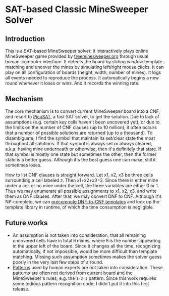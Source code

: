 # SAT-based Classic MineSweeper Solver

## Introduction

This is a SAT-based MineSweeper solver.
It interactively plays online MineSweeper game provided by [freeminesweeper.org](http://www.freeminesweeper.org/minecore.html) through usual human-computer interface.
It detects the board by sliding window template matching and uncover the mines by simulating left/right mouse clicks.
It can play on all configuration of boards (height, width, number of mines).
It logs all events needed to reproduce the process.
It automatically begins a new round whenever it loses or wins.
And it records the winning rate.

## Mechanism

The core mechanism is to convert current MineSweeper board into a CNF, and resort to [PicoSAT](http://fmv.jku.at/picosat/), a fast SAT solver, to get the solution.
Due to lack of assumptions (e.g. certain key cells haven't been uncovered yet), or due to the limits on the number of CNF clauses (up to 10 million), it often occurs that a number of possible solutions are returned (up to a thousand).
To disambiguate, I find the symbol that maintain its set/clear state the most throughout all solutions.
If that symbol is always set or always cleared, a.k.a. having mine underneath or otherwise, then it's definitely that state.
If that symbol is mostly one state but sometimes the other, then the former state is a better guess.
Although it's the best guess one can make, still it sometimes loses.

How to list CNF clauses is straight forward.
Let x1, x2, x3 be three cells surrounding a cell labeled `2`.
Then x1+x2+x3=2.
Since there is either mine under a cell or no mine under the cell, the three variables are either 0 or 1.
Thus we may enumerate all possible assignments to x1, x2, x3, and write them as DNF clauses.
After that, we may convert DNF to CNF.
Although it's NP-complete, we can [precompute DNF-to-CNF templates](data/makeSATTable/src/MakeCNFTable.java) and look up the template library in runtime, of which the time consumption is negligible.

## Future works

- An assumption is not taken into consideration, that all remaining uncovered cells have in total `M` mines, where `M` is the number appearing in the upper left of the board.
  Since it changes all the time, recognizing automatically, if not impossible, would be more difficult than template matching.
  Missing such assumption sometimes makes the solver guess poorly in the very last few steps of a round.
- [Patterns](http://www.minesweeper.info/wiki/Strategy) used by human experts are not taken into consideration.
  These patterns are often not derived from current board and the MineSweeper's rules, e.g. the `1-2-1` pattern.
  Since this work requires some tedious pattern recognition code, I didn't put it into this first release.
